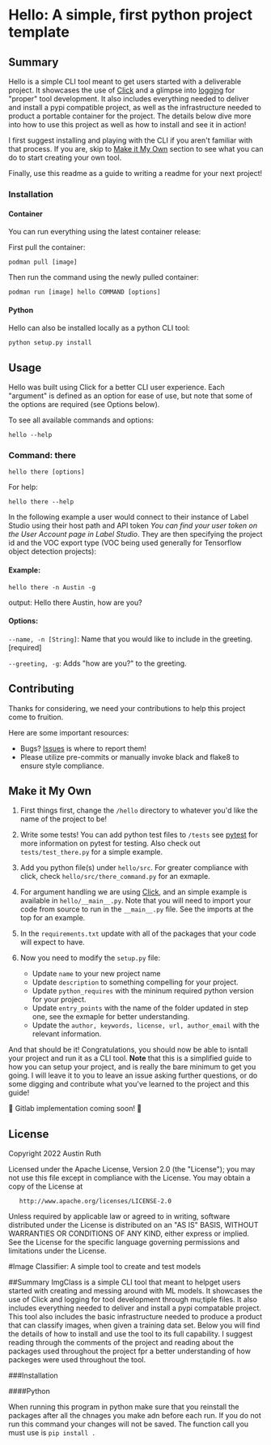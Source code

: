 # Hello: A simple, first python project template

## Summary
Hello is a simple CLI tool meant to get users started with a deliverable project. It showcases the use of [Click](https://click.palletsprojects.com/en/8.1.x/) and a glimpse into [logging](https://docs.python.org/3/howto/logging.html) for "proper" tool development. It also includes everything needed to deliver and install a pypi compatible project, as well as the infrastructure needed to product a portable container for the project. The details below dive more into how to use this project as well as how to install and see it in action!

I first suggest installing and playing with the CLI if you aren't familiar with that process. If you are, skip to [Make it My Own](#make-it-my-own) section to see what you can do to start creating your own tool.

Finally, use this readme as a guide to writing a readme for your next project!

### Installation

#### Container
You can run everything using the latest container release:

First pull the container:

```podman pull [image]```

Then run the command using the newly pulled container:

```podman run [image] hello COMMAND [options]```

#### Python
Hello can also be installed locally as a python CLI tool:

```python setup.py install```

## Usage
Hello was built using Click for a better CLI user experience. Each "argument" is defined as an option for ease of use, but note that some of the options are required (see Options below).

To see all available commands and options:

```hello --help```

### Command: there

```hello there [options]```

For help:

```hello there --help```

In the following example a user would connect to their instance of Label Studio using their host path and API token _You can find your user token on the User Account page in Label Studio_. They are then specifying the project id and the VOC export type (VOC being used generally for Tensorflow object detection projects):

#### Example:

```
hello there -n Austin -g
```

output: Hello there Austin, how are you?

#### Options:

`--name, -n [String]`: Name that you would like to include in the greeting. [required]

`--greeting, -g`: Adds "how are you?" to the greeting.


## Contributing

Thanks for considering, we need your contributions to help this project come to fruition.

Here are some important resources:

- Bugs? [Issues](https://github.com/rutheferd/hello_template/issues) is where to report them!
- Please utilize pre-commits or manually invoke black and flake8 to ensure style compliance.

## Make it My Own

1. First things first, change the `/hello` directory to whatever you'd like the name of the project to be!

2. Write some tests! You can add python test files to `/tests` see [pytest](https://docs.pytest.org/en/7.1.x/) for more information on pytest for testing. Also check out `tests/test_there.py` for a simple example.

3. Add you python file(s) under `hello/src`. For greater compliance with click, check `hello/src/there_command.py` for an exmaple.

4. For argument handling we are using [Click](https://click.palletsprojects.com/en/8.1.x/), and an simple example is available in `hello/__main__.py`. Note that you will need to import your code from source to run in the `__main__.py` file. See the imports at the top for an example.

5. In the `requirements.txt` update with all of the packages that your code will expect to have.

6. Now you need to modify the `setup.py` file:
    - Update `name` to your new project name
    - Update `description` to something compelling for your project.
    - Update `python_requires` with the mininum required python version for your project.
    - Update `entry_points` with the name of the folder updated in step one, see the exmaple for better understanding.
    - Update the `author, keywords, license, url, author_email` with the relevant information.

And that should be it! Congratulations, you should now be able to isntall your project and run it as a CLI tool. 
**Note** that this is a simplified guide to how you can setup your project, and is really the bare minimum to get you going. I will leave it to you to leave an issue asking further questions, or do some digging and contribute what you've learned to the project and this guide!

🚧 Gitlab implementation coming soon! 🚧

## License

   Copyright 2022 Austin Ruth

   Licensed under the Apache License, Version 2.0 (the "License");
   you may not use this file except in compliance with the License.
   You may obtain a copy of the License at

       http://www.apache.org/licenses/LICENSE-2.0

   Unless required by applicable law or agreed to in writing, software
   distributed under the License is distributed on an "AS IS" BASIS,
   WITHOUT WARRANTIES OR CONDITIONS OF ANY KIND, either express or implied.
   See the License for the specific language governing permissions and
   limitations under the License.


#Image Classifier: A simple tool to create and test models

##Summary
ImgClass is a simple CLI tool that meant to helpget users started with creating and messing around with ML models. It showcases the use of Click and logging for tool development through mu;tiple files. It also includes everything needed to deliver and install a pypi compatable project. This tool also includes the basic infrastructure needed to produce a product that can classify images, when given a training data set. Below you will find the details of how to install and use the tool to its full capability. 
I suggest reading through the comments of the project and reading about the packages used throughout the project fpr a better understanding of how packeges were used throughout the tool. 

###Installation

####Python

When running this program in python make sure that you reinstall the packages after all the chnages you make adn before each run. If you do not run this command your changes will not be saved. 
The function call you must use is ```pip install .```

